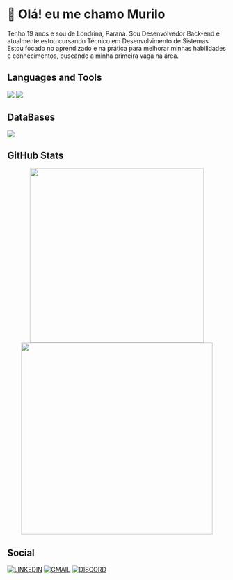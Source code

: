 # 👋 Olá! eu me chamo Murilo

Tenho 19 anos e sou de Londrina, Paraná.
Sou Desenvolvedor Back-end e atualmente estou cursando Técnico em Desenvolvimento de Sistemas.
Estou focado no aprendizado e na prática para melhorar minhas habilidades e conhecimentos, buscando a minha primeira vaga na área.  

## Languages and Tools

<img src="https://skillicons.dev/icons?i=java,js,html,css,git,spring,angular" />
<img src="https://skillicons.dev/icons?i=idea,vscode,postman,github,docker" />

## DataBases

<img src="https://skillicons.dev/icons?i=mysql,postgres,mongo" />

## GitHub Stats
<div align="center">

<img width="400" src="https://github-readme-stats.vercel.app/api?username=MuriloFelipe-S&theme=tokyonight&hide_border=true&include_all_commits=false&count_private=false"/>

<img width="440" src="https://github-readme-streak-stats.herokuapp.com/?user=MuriloFelipe-S&theme=tokyonight&hide_border=true"/>

</div>

## Social

[![LINKEDIN](https://go-skill-icons.vercel.app/api/icons?i=linkedin)](https://www.linkedin.com/in/murilofelipe/)
[![GMAIL](https://skillicons.dev/icons?i=gmail)](mailto:felipemurilo6@gmail.com)
[![DISCORD](https://skillicons.dev/icons?i=discord)](https://discord.com/users/546051667561545739)
